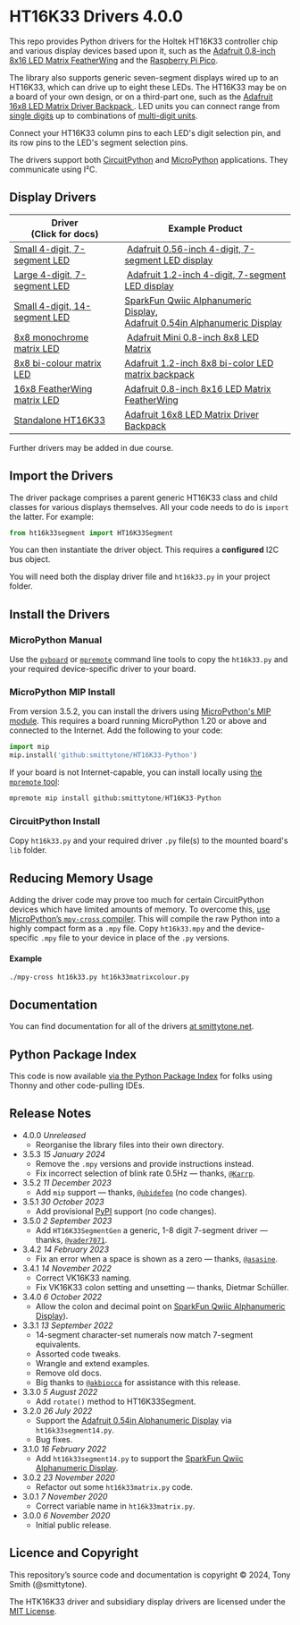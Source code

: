# HT16K33 Drivers 4.0.0 #

This repo provides Python drivers for the Holtek HT16K33 controller chip and various display devices based upon it, such as the [Adafruit 0.8-inch 8x16 LED Matrix FeatherWing](https://www.adafruit.com/product/3149) and the [Raspberry Pi Pico](https://www.raspberrypi.org/documentation/pico/getting-started/).

The library also supports generic seven-segment displays wired up to an HT16K33, which can drive up to eight these LEDs. The HT16K33 may be on a board of your own design, or on a third-part one, such as the [Adafruit 16x8 LED Matrix Driver Backpack ](https://www.adafruit.com/product/1427). LED units you can connect range from [single digits](https://www.sparkfun.com/products/8546) up to combinations of [multi-digit units](https://www.sparkfun.com/products/11409).

Connect your HT16K33 column pins to each LED's digit selection pin, and its row pins to the LED's segment selection pins.

The drivers support both [CircuitPython](https://circuitpython.org) and [MicroPython](https://micropython.org) applications. They communicate using I&sup2;C.

## Display Drivers ##

| Driver<br />(Click for docs) | Example&nbsp;Product |
| --- | --- |
| [Small 4-digit, 7-segment LED](https://smittytone.net/docs/ht16k33_segment.html) | [Adafruit 0.56-inch 4-digit, 7-segment LED display](https://www.adafruit.com/products/878) |
| [Large 4-digit, 7-segment LED](https://smittytone.net/docs/ht16k33_segmentbig.html) | [Adafruit 1.2-inch 4-digit, 7-segment LED display](https://www.adafruit.com/product/1270) |
| [Small 4-digit, 14-segment LED](https://smittytone.net/docs/ht16k33_segment14.html) | [SparkFun Qwiic Alphanumeric Display](https://www.sparkfun.com/products/16916),<br />[Adafruit 0.54in Alphanumeric Display](https://www.adafruit.com/product/1911) |
| [8x8 monochrome matrix LED](https://smittytone.net/docs/ht16k33_matrix.html) | [Adafruit Mini 0.8-inch 8x8 LED Matrix](https://www.adafruit.com/product/872) |
| [8x8 bi-colour matrix LED](https://smittytone.net/docs/ht16k33_matrixcolour.html) | [Adafruit 1.2-inch 8x8 bi-color LED matrix backpack](https://www.adafruit.com/product/902) |
| [16x8 FeatherWing matrix LED](https://smittytone.net/docs/ht16k33_matrixfeatherwing.html) | [Adafruit 0.8-inch 8x16 LED Matrix FeatherWing](https://www.adafruit.com/product/3149) |
| [Standalone HT16K33](https://smittytone.net/docs/ht16k33_segmentgen.html) | [Adafruit 16x8 LED Matrix Driver Backpack ](https://www.adafruit.com/product/1427) |

Further drivers may be added in due course.

## Import the Drivers ##

The driver package comprises a parent generic HT16K33 class and child classes for various displays themselves. All your code needs to do is `import` the latter. For example:

```python
from ht16k33segment import HT16K33Segment
```

You can then instantiate the driver object. This requires a **configured** I2C bus object.

You will need both the display driver file and `ht16k33.py` in your project folder.

## Install the Drivers ##

### MicroPython Manual ###

Use the [`pyboard`](https://github.com/micropython/micropython/blob/master/tools/pyboard.py) or [`mpremote`](https://github.com/micropython/micropython/tree/master/tools/mpremote) command line tools to copy the `ht16k33.py` and your required device-specific driver to your board.

### MicroPython MIP Install ###

From version 3.5.2, you can install the drivers using [MicroPython's MIP module](https://docs.micropython.org/en/v1.21.0/reference/packages.html). This requires a board running MicroPython 1.20 or above and connected to the Internet. Add the following to your code:

```python
import mip
mip.install('github:smittytone/HT16K33-Python')
```

If your board is not Internet-capable, you can install locally using [the `mpremote` tool](https://docs.micropython.org/en/latest/reference/mpremote.html):

```python
mpremote mip install github:smittytone/HT16K33-Python
```

### CircuitPython Install ###

Copy `ht16k33.py` and your required driver `.py` file(s) to the mounted board's `lib` folder.

## Reducing Memory Usage ##

Adding the driver code may prove too much for certain CircuitPython devices which have limited amounts of memory. To overcome this, [use MicroPython’s `mpy-cross` compiler](https://github.com/micropython/micropython/tree/master/mpy-cross). This will compile the raw Python into a highly compact form as a `.mpy` file. Copy `ht16k33.mpy` and the device-specific `.mpy` file to your device in place of the `.py` versions.

#### Example ####

```shell
./mpy-cross ht16k33.py ht16k33matrixcolour.py
```

## Documentation

You can find documentation for all of the drivers [at smittytone.net](https://smittytone.net/docs/ht16k33.html).

## Python Package Index

This code is now available [via the Python Package Index](https://pypi.org/project/ht16k33-python/) for folks using Thonny and other code-pulling IDEs.

## Release Notes

- 4.0.0 *Unreleased*
    - Reorganise the library files into their own directory.
- 3.5.3 *15 January 2024*
    - Remove the `.mpy` versions and provide instructions instead.
    - Fix incorrect selection of blink rate 0.5Hz — thanks, [`@Karrp`](https://github.com/Karrp).
- 3.5.2 *11 December 2023*
    - Add `mip` support — thanks, [`@ubidefeo`](https://github.com/ubidefeo) (no code changes).
- 3.5.1 *30 October 2023*
    - Add provisional [PyPI](https://pypi.org/) support (no code changes).
- 3.5.0 *2 September 2023*
    - Add `HT16K33SegmentGen` a generic, 1-8 digit 7-segment driver — thanks, [`@vader7071`](https://github.com/vader7071).
- 3.4.2 *14 February 2023*
    - Fix an error when a space is shown as a zero — thanks, [`@asasine`](https://github.com/asasine).
- 3.4.1 *14 November 2022*
    - Correct VK16K33 naming.
    - Fix VK16K33 colon setting and unsetting — thanks, Dietmar Schüller.
- 3.4.0 *6 October 2022*
    - Allow the colon and decimal point on [SparkFun Qwiic Alphanumeric Display](https://www.sparkfun.com/products/16916)).
- 3.3.1 *13 September 2022*
    - 14-segment character-set numerals now match 7-segment equivalents.
    - Assorted code tweaks.
    - Wrangle and extend examples.
    - Remove old docs.
    - Big thanks to [`@akbiocca`](https://github.com/akbiocca) for assistance with this release.
- 3.3.0 *5 August 2022*
    - Add `rotate()` method to HT16K33Segment.
- 3.2.0 *26 July 2022*
    - Support the [Adafruit 0.54in Alphanumeric Display](https://www.adafruit.com/product/1911) via `ht16k33segment14.py`.
    - Bug fixes.
- 3.1.0 *16 February 2022*
    - Add `ht16k33segment14.py` to support the [SparkFun Qwiic Alphanumeric Display](https://www.sparkfun.com/products/16916).
- 3.0.2 *23 November 2020*
    - Refactor out some `ht16k33matrix.py` code.
- 3.0.1 *7 November 2020*
    - Correct variable name in `ht16k33matrix.py`.
- 3.0.0 *6 November 2020*
    - Initial public release.

## Licence and Copyright

This repository’s source code and documentation is copyright © 2024, Tony Smith (@smittytone).

The HTK16K33 driver and subsidiary display drivers are licensed under the [MIT License](LICENSE.md).
